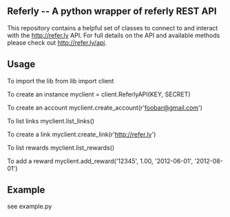 ## Referly -- A python wrapper of referly REST API


This repository contains a helpful set of classes to connect to and interact with the http://refer.ly API. For full details on the API and available methods please check out http://refer.ly/api.


## Usage
	
To import the lib
    from lib import client

To create an instance
    myclient = client.ReferlyAPI(KEY, SECRET)

To create an account 
    myclient.create_account(r'foobar@gmail.com')

To list links
    myclient.list_links()

To create a link
    myclient.create_link(r'http://refer.ly')

To list rewards
    myclient.list_rewards()

To add a reward
    myclient.add_reward('12345', 1.00, '2012-06-01', '2012-08-01')

## Example
see example.py
